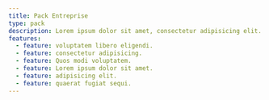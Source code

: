 ```yaml
---
title: Pack Entreprise
type: pack
description: Lorem ipsum dolor sit amet, consectetur adipisicing elit. Nemo alias quidem porro. Voluptatibus, nulla quas.
features:
  - feature: voluptatem libero eligendi.
  - feature: consectetur adipisicing.
  - feature: Quos modi voluptatem.
  - feature: Lorem ipsum dolor sit amet.
  - feature: adipisicing elit.
  - feature: quaerat fugiat sequi.
---
```

